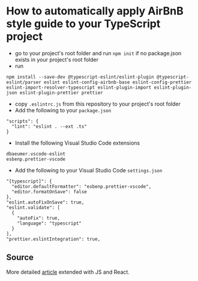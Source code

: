# How to automatically apply AirBnB style guide to your TypeScript project

- go to your project's root folder and run `npm init` if no package.json exists in your project's root folder
- run
```shell script
npm install --save-dev @typescript-eslint/eslint-plugin @typescript-eslint/parser eslint eslint-config-airbnb-base eslint-config-prettier eslint-import-resolver-typescript eslint-plugin-import eslint-plugin-json eslint-plugin-prettier prettier
```
- copy `.eslintrc.js` from this repository to your project's root folder
- Add the following to your `package.json`
```text
"scripts": {
  "lint": "eslint . --ext .ts"
}
```

- Install the following Visual Studio Code extensions
```text
dbaeumer.vscode-eslint
esbenp.prettier-vscode
```

- Add the following to your Visual Studio Code `settings.json`
```text
"[typescript]": {
  "editor.defaultFormatter": "esbenp.prettier-vscode",
  "editor.formatOnSave": false
},
"eslint.autoFixOnSave": true,
"eslint.validate": [
  {
    "autoFix": true,
    "language": "typescript"
  }
],
"prettier.eslintIntegration": true,
```

## Source
More detailed [article](https://levelup.gitconnected.com/setting-up-eslint-with-prettier-typescript-and-visual-studio-code-d113bbec9857)
extended with JS and React.
